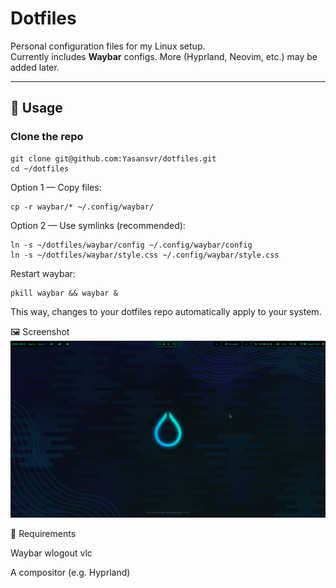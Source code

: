 # Dotfiles

Personal configuration files for my Linux setup.  
Currently includes **Waybar** configs. More (Hyprland, Neovim, etc.) may be added later.

---

## 🚀 Usage

### Clone the repo
```
git clone git@github.com:Yasansvr/dotfiles.git
cd ~/dotfiles
```
Option 1 — Copy files:

```
cp -r waybar/* ~/.config/waybar/
```
Option 2 — Use symlinks (recommended):

```
ln -s ~/dotfiles/waybar/config ~/.config/waybar/config
ln -s ~/dotfiles/waybar/style.css ~/.config/waybar/style.css
```
Restart waybar:
```
pkill waybar && waybar &
```
This way, changes to your dotfiles repo automatically apply to your system.

🖼 Screenshot
![Waybar Screenshot](waybar.png)


🔧 Requirements

Waybar
wlogout
vlc 

A compositor (e.g. Hyprland)
